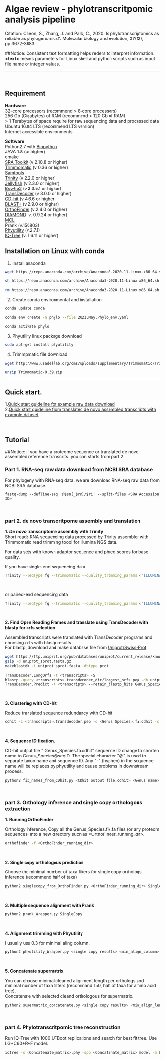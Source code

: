 # Algae review - phylotranscritpomic analysis pipeline

Citation: Cheon, S., Zhang, J. and Park, C., 2020. Is phylotranscriptomics as reliable as phylogenomics?. Molecular biology and evolution, 37(12), pp.3672-3683.  
  
\##Notice: Consistent text formatting helps reders to interpret information. **\<text\>** means parameters for Linux shell and python scripts such as input file name or integer values.

- - -
<br>  

## Requirement

**Hardware**  
32-core processors (recommend > 8-core processors)  
256 Gb (Gigabytes) of RAM (recommend > 120 Gb of RAM)  
\> 1 Terabytes of space require for raw sequencing data and processed data  
Ubuntu 16.04 LTS (recommend LTS version)  
Internet accessible environments  
  
**Software**  
Python2.7 with [Biopython](https://biopython.org)  
JAVA 1.8 (or higher)  
cmake  
[SRA Toolkit](https://www.ncbi.nlm.nih.gov/home/download/) (v 2.10.8 or higher)  
[Trimmomatic](http://www.usadellab.org/cms/?page=trimmomatic) (v 0.36 or higher)  
[Samtools](http://www.htslib.org)  
[Trinity](https://github.com/trinityrnaseq/trinityrnaseq) (v 2.2.0 or higher)  
[Jellyfish](https://github.com/gmarcais/Jellyfish) (v 2.3.0 or higher)  
[Bowtie2](http://bowtie-bio.sourceforge.net/bowtie2/index.shtml) (v 2.3.5.1 or higher)  
[TransDecoder](https://github.com/TransDecoder/TransDecoder) (v 3.0.0 or higher)  
[CD-hit](http://weizhongli-lab.org/cd-hit/) (v 4.6.6 or higher)  
[BLAST+](https://www.ncbi.nlm.nih.gov/home/download/) (v 2.9.0 or higher)  
[OrthoFinder](https://github.com/davidemms/OrthoFinder) (v.2.4.0 or higher)  
[DIAMOND](https://github.com/bbuchfink/diamond/releases) (v. 0.9.24 or higher)  
[MCL](https://micans.org/mcl/)  
[Prank](http://wasabiapp.org/software/prank/) (v.150803)  
[Phyutility](https://github.com/blackrim/phyutility) (v.2.7.1)  
[IQ-Tree](http://www.iqtree.org) (v. 1.6.11 or higher)  
  
  
## Installation on Linux with conda
1. Install [anaconda](https://www.anaconda.com/products/individual)
``` bash
wget https://repo.anaconda.com/archive/Anaconda3-2020.11-Linux-x86_64.sh  

sh https://repo.anaconda.com/archive/Anaconda3-2020.11-Linux-x86_64.sh  
  
rm https://repo.anaconda.com/archive/Anaconda3-2020.11-Linux-x86_64.sh
```
  
2. Create conda environmental and installation
``` bash
conda update conda

conda env create -n phylo --file 2021.May.Phylo_env.yaml

conda activate phylo
```
3. Phyutility linux package download
``` bash
sudo apt-get install phyutility
```
4. Trimmpmatic file download
```bash
wget http://www.usadellab.org/cms/uploads/supplementary/Trimmomatic/Trimmomatic-0.39.zip

unzip Trimmomatic-0.39.zip
```
  



- - -
## Quick start.
  1.[Quick start guideline for example raw data download](https://github.com/CSB-SeongminCheon/Algae_review_test/blob/main/Quick%20start%20guideline%20for%20example%20raw%20data%20download.md)  
  2.[Quick start guideline from translated de novo assembled transcripts with example dataset](https://github.com/CSB-SeongminCheon/Algae_review_test/blob/main/Quick%20start%20guideline%20from%20translated%20de%20novo%20assembled%20transcripts%20with%20example%20dataset.md)  
  
 <br>  
   
## Tutorial
  
  
\##Notice: if you have a proteome sequence or translated de novo assembled reference transcrits. you can starts from part 2. 
  
### Part 1. RNA-seq raw data download from NCBI SRA database
For phylogeny with RNA-seq data. we are download RNA-seq raw data from NCBI SRA database.
``` 
fastq-dump --defline-seq '@$sn[_$rn]/$ri' --split-files <SRA Accession ID>
```

<br>  

### part 2. de novo transcritpome assembly and translation  
    
    
__1. *De novo* transcriptome assembly with Trinity__  
Short reads RNA sequencing data processed by Trinity assembler with Trimmomatic read trimming toool for illumina NGS data.  
  
For data sets with known adaptor sequence and phred scores for base quality.  
  
If you have single-end sequencing data  
``` bash
Trinity --seqType fq --trimmomatic --quality_trimming_params <"ILLUMINACLIP:/home/your/path/trinity-plugins/Trimmomatic-0.36/adapters/TruSeq3-PE.fa>:2:30:10 LEADING:3 TRAILING:3 SLIDINGWINDOW:4:15 MINLEN:36"> --max_memory <200G> --CPU <32> --full_cleanup --single <single-end reads.fastq> --output <trinity_output_Name>
```
<br>  

or paired-end sequencing data  
``` bash
Trinity --seqType fq --trimmomatic --quality_trimming_params <"ILLUMINACLIP:/home/your/path/trinity-plugins/Trimmomatic-0.36/adapters/TruSeq3-PE.fa>:2:30:10 LEADING:3 TRAILING:3 SLIDINGWINDOW:4:15 MINLEN:36"> --max_memory 200G --CPU 32 --full_cleanup --left <forward reads.fastq> --right <reverse reads.fastq> --output <trinity_output_Name>
```  

<br>  
  
**2. Find Open Reading Frames and translate using TransDecoder with blastp for orfs selection**  
  
Assembled transcripts were translated with TransDecoder programs and choosing orfs with blastp results.  
For blastp, download and make database file from [Uniprot/Swiss-Prot](https://www.uniprot.org/downloads)


``` bash
wget https://ftp.uniprot.org/pub/databases/uniprot/current_release/knowledgebase/complete/uniprot_sprot.fasta.gz
gzip -d uniprot_sprot.fasta.gz
makeblastdb -i uniprot_sprot.fasta -dbtype prot
  
TransDecoder.LongOrfs -t <transcripts> -S
blastp -query <transcripts>.transdecoder_dir/longest_orfs.pep -db uniprot_sprot.fasta -max_target_seqs 1 -outfmt 6 -evalue 10 -num_threads 32 -out Genus_Species.outfmt6
TransDecoder.Predict -t <transcripts> --retain_blastp_hits Genus_Species.outfmt6 --cpu 32
```
<br>  
  
**3. Clustering with CD-hit**  
  
Reduce translated sequence redundancy with CD-hit  
``` bash
cdhit -i <transcripts>.transdecoder.pep -o <Genus Species>.fa.cdhit -c 0.99 -n 5 -T 32
```  
<br>  

**4. Sequence ID fixation.**  
  
CD-hit output file " Genus_Species.fa.cdhit" sequence ID change to shorten name to Genus_Species@seqID. The special character "@" is used to separate taxon name and sequence ID. Any "-" (hyphen) in the sequence name will be replaces py phyutility and cause problems in downstream process.
``` bash
python2 fix_names_from_CDhit.py <CDhit output file.cdhit> <Genus name> <Species name>
```  

<br> 

### part 3. Orthology inference and single copy orthologous extraction  
  
**1. Running OrthoFinder**  

Orthology inference, Copy all the Genus_Species.fix.fa files (or any proteom sequences) into a new directory such as <OrthoFinder_running_dir>.
```bash
orthofinder -f <OrthoFinder_running_dir>
```
<br>  

**2. Single copy orthologous prediction**  
  
Choose the minimal number of taxa filters for single copy orthologs inference (recommend half of taxa)
```bash
python2 singlecopy_from_OrthoFinder.py <OrthoFinder_running_dir> SingleCopy <Min number of taxa>
```  
<br>  

**3. Multiple sequence alignment with Prank**   
```bash
python2 prank_Wrapper.py SingleCopy
```

<br>  

**4. Alignment trimming with Phyutility**  
  
I usually use 0.3 for minimal aling column.
```bash
python2 phyutility_Wrapper.py <single copy results> <min_align_column>
```

<br>  
   
**5. Concatenate supermatrix**  

You can choose minimal cleaned alignment length per orthologs and minimal number of taxa filters (recommand 150, half of taxa for amino acid tree).  
Concatenate with selected cleand orthologous for supermatrix.  

```bash
python2 supermatrix_concatenate.py <single copy results> <min_align_length> <min_taxa> <output_name>
```

<br>

### part 4. Phylotranscritpomic tree reconstruction  
  
Run IQ-Tree with 1000 UFBoot replications and search for best fit tree. Use LG+C60+R+F model.
```bash
iqtree -s <Concatenate_matrix>.phy -spp <Concatenate_matrix>.model -m LG+C60+R+F -bb 1000 -nt 32
```







